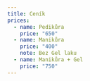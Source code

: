 ```yaml
---
title: Ceník
prices:
  - name: Pedikůra
    price: "650"
  - name: Manikůra
    price: "400"
    note: Bez Gel laku
  - name: Manikůra + Gel
    price: "750"
---
```

